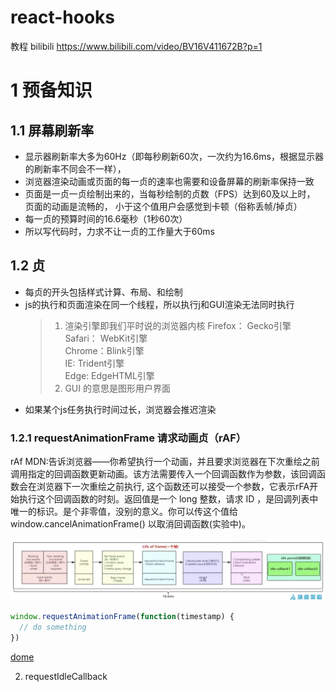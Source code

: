 # react-hooks

教程 bilibili https://www.bilibili.com/video/BV16V411672B?p=1

# 1 预备知识

## 1.1 屏幕刷新率

+ 显示器刷新率大多为60Hz（即每秒刷新60次，一次约为16.6ms，根据显示器的刷新率不同会不一样），
+ 浏览器渲染动画或页面的每一贞的速率也需要和设备屏幕的刷新率保持一致
+ 页面是一贞一贞绘制出来的，当每秒绘制的贞数（FPS）达到60及以上时， 页面的动画是流畅的， 小于这个值用户会感觉到卡顿（俗称丢帧/掉贞）
+ 每一贞的预算时间的16.6毫秒（1秒60次）
+ 所以写代码时，力求不让一贞的工作量大于60ms

## 1.2 贞

+ 每贞的开头包括样式计算、布局、和绘制
+ js的执行和页面渲染在同一个线程，所以执行j和GUI渲染无法同时执行
  > 1. 渲染引擎即我们平时说的浏览器内核 
    Firefox： Gecko引擎   
    Safari： WebKit引擎  
    Chrome：Blink引擎  
    IE:  Trident引擎  
    Edge:  EdgeHTML引擎  
  > 2. GUI 的意思是图形用户界面
+ 如果某个js任务执行时间过长，浏览器会推迟渲染


### 1.2.1 requestAnimationFrame 请求动画贞（rAF）

rAf MDN:告诉浏览器——你希望执行一个动画，并且要求浏览器在下次重绘之前调用指定的回调函数更新动画。该方法需要传入一个回调函数作为参数，该回调函数会在浏览器下一次重绘之前执行, 这个函数还可以接受一个参数，它表示rFA开始执行这个回调函数的时刻。返回值是一个 long 整数，请求 ID ，是回调列表中唯一的标识。是个非零值，没别的意义。你可以传这个值给 window.cancelAnimationFrame() 以取消回调函数(实验中)。

![alt rAF执行时机](./docs/images/rAF.jpg)

```js
window.requestAnimationFrame(function(timestamp) {
  // do something
})
```

[dome](./docs/1.raf.html)

2. requestIdleCallback